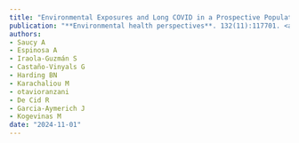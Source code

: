 ```yaml
---
title: "Environmental Exposures and Long COVID in a Prospective Population-Based Study in Catalonia (COVICAT Study)"
publication: "**Environmental health perspectives**. 132(11):117701. <a href='https://doi.org/10.1289/ehp15377' target='_blank' rel='noopener noreferrer'>10.1289/ehp15377</a>"
authors:
- Saucy A
- Espinosa A
- Iraola-Guzmán S
- Castaño-Vinyals G
- Harding BN
- Karachaliou M
- otavioranzani
- De Cid R
- Garcia-Aymerich J
- Kogevinas M
date: "2024-11-01"
---
```

